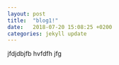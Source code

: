 ```yaml
---
layout: post
title:  "blog1!"
date:   2018-07-20 15:08:25 +0200
categories: jekyll update
---
```


jfdjdbjfb hvfdfh jfg
